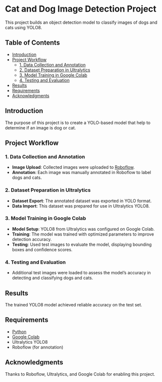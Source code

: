 
# Cat and Dog Image Detection Project

This project builds an object detection model to classify images of dogs and cats using YOLO8.

## Table of Contents

- [Introduction](#introduction)
- [Project Workflow](#project-workflow)
  - [1. Data Collection and Annotation](#1-data-collection-and-annotation)
  - [2. Dataset Preparation in Ultralytics](#2-dataset-preparation-in-ultralytics)
  - [3. Model Training in Google Colab](#3-model-training-in-google-colab)
  - [4. Testing and Evaluation](#4-testing-and-evaluation)
- [Results](#results)
- [Requirements](#requirements)
- [Acknowledgments](#acknowledgments)

## Introduction

The purpose of this project is to create a YOLO-based model that help to determine if an image is dog or cat.

## Project Workflow

### 1. Data Collection and Annotation

- **Image Upload**: Collected images were uploaded to [Roboflow](https://roboflow.com/).
- **Annotation**: Each image was manually annotated in Roboflow to label dogs and cats.

### 2. Dataset Preparation in Ultralytics

- **Dataset Export**: The annotated dataset was exported in YOLO format.
- **Data Import**: This dataset was prepared for use in Ultralytics YOLO8.

### 3. Model Training in Google Colab

- **Model Setup**: YOLO8 from Ultralytics was configured on Google Colab.
- **Training**: The model was trained with optimized parameters to improve detection accuracy.
- **Testing**: Used test images to evaluate the model, displaying bounding boxes and confidence scores.

### 4. Testing and Evaluation

- Additional test images were loaded to assess the model’s accuracy in detecting and classifying dogs and cats.

## Results

The trained YOLO8 model achieved reliable accuracy on the test set.

## Requirements

- [Python](https://www.python.org/)
- [Google Colab](https://colab.research.google.com/)
- Ultralytics YOLO8
- Roboflow (for annotation)

## Acknowledgments

Thanks to Roboflow, Ultralytics, and Google Colab for enabling this project.

